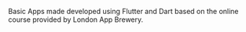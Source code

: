 Basic Apps made developed using Flutter and Dart based on the online course provided by London App Brewery.

